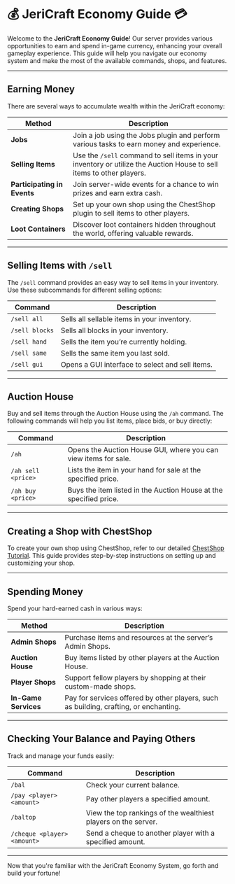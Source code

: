 # 💰 JeriCraft Economy Guide 💳

Welcome to the **JeriCraft Economy Guide**! Our server provides various opportunities to earn and spend in-game
currency, enhancing your overall gameplay experience. This guide will help you navigate our economy system and make the
most of the available commands, shops, and features.

---

## **Earning Money**

There are several ways to accumulate wealth within the JeriCraft economy:

| **Method**                  | **Description**                                                                                                      |
|-----------------------------|----------------------------------------------------------------------------------------------------------------------|
| **Jobs**                    | Join a job using the Jobs plugin and perform various tasks to earn money and experience.                             |
| **Selling Items**           | Use the `/sell` command to sell items in your inventory or utilize the Auction House to sell items to other players. |
| **Participating in Events** | Join server-wide events for a chance to win prizes and earn extra cash.                                              |
| **Creating Shops**          | Set up your own shop using the ChestShop plugin to sell items to other players.                                      |
| **Loot Containers**         | Discover loot containers hidden throughout the world, offering valuable rewards.                                     |

---

## **Selling Items with `/sell`**

The `/sell` command provides an easy way to sell items in your inventory. Use these subcommands for different selling
options:

| **Command**    | **Description**                                 |
|----------------|-------------------------------------------------|
| `/sell all`    | Sells all sellable items in your inventory.     |
| `/sell blocks` | Sells all blocks in your inventory.             |
| `/sell hand`   | Sells the item you’re currently holding.        |
| `/sell same`   | Sells the same item you last sold.              |
| `/sell gui`    | Opens a GUI interface to select and sell items. |

---

## **Auction House**

Buy and sell items through the Auction House using the `/ah` command. The following commands will help you list items,
place bids, or buy directly:

| **Command**        | **Description**                                                   |
|--------------------|-------------------------------------------------------------------|
| `/ah`              | Opens the Auction House GUI, where you can view items for sale.   |
| `/ah sell <price>` | Lists the item in your hand for sale at the specified price.      |
| `/ah buy <price>`  | Buys the item listed in the Auction House at the specified price. |

---

## **Creating a Shop with ChestShop**

To create your own shop using ChestShop, refer to our detailed [ChestShop Tutorial](/docs/guides/ChestShop.md).
This guide provides step-by-step instructions on setting up and customizing your shop.

---

## **Spending Money**

Spend your hard-earned cash in various ways:

| **Method**           | **Description**                                                                       |
|----------------------|---------------------------------------------------------------------------------------|
| **Admin Shops**      | Purchase items and resources at the server’s Admin Shops.                             |
| **Auction House**    | Buy items listed by other players at the Auction House.                               |
| **Player Shops**     | Support fellow players by shopping at their custom-made shops.                        |
| **In-Game Services** | Pay for services offered by other players, such as building, crafting, or enchanting. |

---

## **Checking Your Balance and Paying Others**

Track and manage your funds easily:

| **Command**                 | **Description**                                                |
|-----------------------------|----------------------------------------------------------------|
| `/bal`                      | Check your current balance.                                    |
| `/pay <player> <amount>`    | Pay other players a specified amount.                          |
| `/baltop`                   | View the top rankings of the wealthiest players on the server. |
| `/cheque <player> <amount>` | Send a cheque to another player with a specified amount.       |

---

Now that you're familiar with the JeriCraft Economy System, go forth and build your fortune!